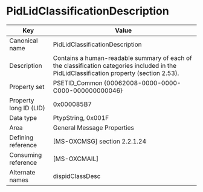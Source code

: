 # PidLidClassificationDescription

| Key | Value |
|---|---|
| Canonical name | PidLidClassificationDescription |
| Description | Contains a human-readable summary of each of the classification categories included in the PidLidClassification property (section 2.53). |
| Property set | PSETID_Common {00062008-0000-0000-C000-000000000046} |
| Property long ID (LID) | 0x000085B7 |
| Data type | PtypString, 0x001F |
| Area | General Message Properties |
| Defining reference | [MS-OXCMSG] section 2.2.1.24 |
| Consuming reference | [MS-OXCMAIL] |
| Alternate names | dispidClassDesc |
